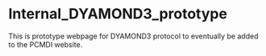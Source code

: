 # Internal_DYAMOND3_prototype
This is prototype webpage for DYAMOND3 protocol to eventually be added to the PCMDI website.
